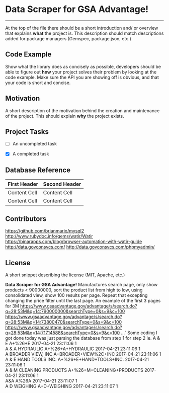 Data Scraper for GSA Advantage!
===================

- - - - 

At the top of the file there should be a short introduction and/ or overview that explains **what** the project is. This description should match descriptions added for package managers (Gemspec, package.json, etc.)

## Code Example

Show what the library does as concisely as possible, developers should be able to figure out **how** your project solves their problem by looking at the code example. Make sure the API you are showing off is obvious, and that your code is short and concise.

## Motivation

A short description of the motivation behind the creation and maintenance of the project. This should explain **why** the project exists.

## Project Tasks

- [ ] An uncompleted task
- [x] A completed task


## Database Reference

First Header  | Second Header
------------- | -------------
Content Cell  | Content Cell
Content Cell  | Content Cell


## Contributors

https://github.com/brianmario/mysql2
http://www.rubydoc.info/gems/watir/Watir
https://binarapps.com/blog/browser-automation-with-watir-guide
http://data.govconsvcs.com/
http://data.govconsvcs.com/phpmyadmin/


## License

A short snippet describing the license (MIT, Apache, etc.)

**Data Scraper for GSA Advantage!**
Manufactures search page,
only show products < 90000000,
sort the product list from high to low,
using consolidated view,
show 100 results per page.
Repeat that excepting changing the price filter until the last page. An example of the first 3 pages for 3M
https://www.gsaadvantage.gov/advantage/s/search.do?q=28:53M&q=14:790000000&searchType=0&s=9&c=100
https://www.gsaadvantage.gov/advantage/s/search.do?q=28:53M&q=14:73800470&searchType=0&s=9&c=100
https://www.gsaadvantage.gov/advantage/s/search.do?q=28:53M&q=14:71714588&searchType=0&s=9&c=100
...`
Some coding I got done today was just parsing the database from step 1 for step 2  Ie.
A & E                                                     A+%26+E                                                             2017-04-21 23:11:06       1             
A & A HYDRAULIC                            A+%26+A+HYDRAULIC                                   2017-04-21 23:11:06       1             
A BROADER VIEW, INC                   A+BROADER+VIEW%2C+INC                       2017-04-21 23:11:06       1             
A & E HAND TOOLS INC.                 A+%26+E+HAND+TOOLS+INC.                    2017-04-21 23:11:06       1             
A & M CLEANING PRODUCTS      A+%26+M+CLEANING+PRODUCTS           2017-04-21 23:11:06       1             
A&A                                                       A%26A                                                                  2017-04-21 23:11:07       1             
A D WEIGHING                                  A+D+WEIGHING                                               2017-04-21 23:11:07       1